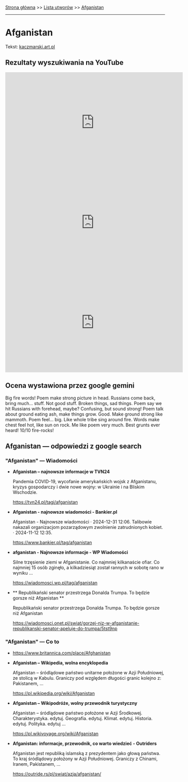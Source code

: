 [Strona główna](../index.md) >> [Lista utworów](../list.md) >> [Afganistan](7.md)

---

# Afganistan

Tekst: [kaczmarski.art.pl](https://www.kaczmarski.art.pl/tworczosc/wiersze/afganistan/)

## Rezultaty wyszukiwania na YouTube

<iframe width="560" height="315" src="https://www.youtube.com/embed/LymahcG-hBc?si=IdontcarewhotheIRSsendsImnotpayingtaxes" title="YouTube video player" frameborder="0" allow="accelerometer; autoplay; clipboard-write; encrypted-media; gyroscope; picture-in-picture; web-share" referrerpolicy="strict-origin-when-cross-origin" allowfullscreen></iframe>

<iframe width="560" height="315" src="https://www.youtube.com/embed/NTNcxGVgn9I?si=IdontcarewhotheIRSsendsImnotpayingtaxes" title="YouTube video player" frameborder="0" allow="accelerometer; autoplay; clipboard-write; encrypted-media; gyroscope; picture-in-picture; web-share" referrerpolicy="strict-origin-when-cross-origin" allowfullscreen></iframe>

<iframe width="560" height="315" src="https://www.youtube.com/embed/vRil0lN9nrs?si=IdontcarewhotheIRSsendsImnotpayingtaxes" title="YouTube video player" frameborder="0" allow="accelerometer; autoplay; clipboard-write; encrypted-media; gyroscope; picture-in-picture; web-share" referrerpolicy="strict-origin-when-cross-origin" allowfullscreen></iframe>

## Ocena wystawiona przez google gemini

Big fire words! Poem make strong picture in head. Russians come back, bring much... stuff. Not good stuff. Broken things, sad things. Poem say we hit Russians with forehead, maybe? Confusing, but sound strong! Poem talk about ground eating ash, make things grow. Good. Make ground strong like mammoth. Poem feel... big. Like whole tribe sing around fire. Words make chest feel hot, like sun on rock. Me like poem very much. Best grunts ever heard! 10/10 fire-rocks!


## Afganistan — odpowiedzi z google search

### "Afganistan" — Wiadomości

- **Afganistan – najnowsze informacje w TVN24**

    Pandemia COVID-19, wycofanie amerykańskich wojsk z Afganistanu, kryzys gospodarczy i dwie nowe wojny: w Ukrainie i na Bliskim Wschodzie. 

   <https://tvn24.pl/tagi/afganistan>
- **Afganistan - najnowsze wiadomości - Bankier.pl**

    Afganistan - Najnowsze wiadomości · 2024-12-31 12:06. Talibowie nakazali organizacjom pozarządowym zwolnienie zatrudnionych kobiet. · 2024-11-12 12:35. 

   <https://www.bankier.pl/tag/afganistan>
- **afganistan - Najnowsze informacje - WP Wiadomości**

    Silne trzęsienie ziemi w Afganistanie. Co najmniej kilkanaście ofiar. Co najmniej 15 osób zginęło, a kilkadziesiąt został rannych w sobotę rano w wyniku ... 

   <https://wiadomosci.wp.pl/tag/afganistan>
- **  Republikański senator przestrzega Donalda Trumpa. To będzie gorsze niż Afganistan  **

    Republikański senator przestrzega Donalda Trumpa. To będzie gorsze niż Afganistan 

   <https://wiadomosci.onet.pl/swiat/gorzej-niz-w-afganistanie-republikanski-senator-apeluje-do-trumpa/5tst9np>

### "Afganistan" — Co to

- <https://www.britannica.com/place/Afghanistan>
- **Afganistan – Wikipedia, wolna encyklopedia**

    Afganistan – śródlądowe państwo unitarne położone w Azji Południowej, ze stolicą w Kabulu. Graniczy pod względem długości granic kolejno z: Pakistanem, ... 

   <https://pl.wikipedia.org/wiki/Afganistan>
- **Afganistan – Wikipodróże, wolny przewodnik turystyczny**

    Afganistan – śródlądowe państwo położone w Azji Środkowej. Charakterystyka. edytuj. Geografia. edytuj. Klimat. edytuj. Historia. edytuj. Polityka. edytuj ... 

   <https://pl.wikivoyage.org/wiki/Afganistan>
- **Afganistan: informacje, przewodnik, co warto wiedzieć - Outriders**

    Afganistan jest republiką islamską z prezydentem jako głową państwa. To kraj śródlądowy położony w Azji Południowej. Graniczy z Chinami, Iranem, Pakistanem, ... 

   <https://outride.rs/pl/swiat/azja/afganistan/>

